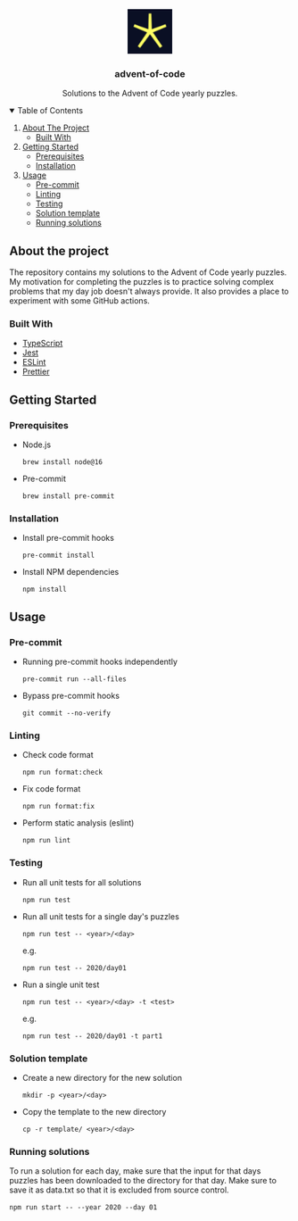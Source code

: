 <div align="center">
  <a href="https://github.com/ben-cart3r/advent-of-code-2020">
    <img src="docs/aoc.png" alt="advent-of-code-logo" width="80" height="80">
  </a>

  <h3 align="center">advent-of-code</h3>

  <p align="center">
    Solutions to the Advent of Code yearly puzzles.
    <br />
  </p>
</div>

<details open>
  <summary>Table of Contents</summary>
  <ol>
    <li>
      <a href="#about-the-project">About The Project</a>
      <ul>
        <li><a href="#built-with">Built With</a></li>
      </ul>
    </li>
    <li>
      <a href="#getting-started">Getting Started</a>
      <ul>
        <li><a href="#prerequisites">Prerequisites</a></li>
        <li><a href="#installation">Installation</a></li>
      </ul>
    </li>
    <li>
      <a href="#usage">Usage</a>
      <ul>
        <li><a href="#pre-commit">Pre-commit</a></li>
        <li><a href="#linting">Linting</a></li>
        <li><a href="#testing">Testing</a></li>
        <li><a href="#solution-template">Solution template</a></li>
        <li><a href="#running-solutions">Running solutions</a></li>
      </ul>
    </li>
  </ol>
</details>

## About the project

The repository contains my solutions to the Advent of Code yearly puzzles. My motivation for completing the puzzles is to practice solving complex problems that my day job doesn't always provide. It also provides a place to experiment with some GitHub actions.

### Built With

-   [TypeScript](https://www.typescriptlang.org/)
-   [Jest](https://jestjs.io/)
-   [ESLint](https://eslint.org/)
-   [Prettier](https://prettier.io/)

## Getting Started

### Prerequisites

-   Node.js

    ```shell
    brew install node@16
    ```

-   Pre-commit

    ```shell
    brew install pre-commit
    ```

### Installation

-   Install pre-commit hooks

    ```shell
    pre-commit install
    ```

-   Install NPM dependencies

    ```shell
    npm install
    ```

## Usage

### Pre-commit

-   Running pre-commit hooks independently

    ```shell
    pre-commit run --all-files
    ```

-   Bypass pre-commit hooks

    ```
    git commit --no-verify
    ```

### Linting

-   Check code format

    ```shell
    npm run format:check
    ```

-   Fix code format

    ```shell
    npm run format:fix
    ```

-   Perform static analysis (eslint)

    ```shell
    npm run lint
    ```

### Testing

-   Run all unit tests for all solutions

    ```shell
    npm run test
    ```

-   Run all unit tests for a single day's puzzles

    ```shell
    npm run test -- <year>/<day>
    ```

    e.g.

    ```shell
    npm run test -- 2020/day01
    ```

-   Run a single unit test

    ```
    npm run test -- <year>/<day> -t <test>
    ```

    e.g.

    ```shell
    npm run test -- 2020/day01 -t part1
    ```

### Solution template

-   Create a new directory for the new solution

    ```shell
    mkdir -p <year>/<day>
    ```

-   Copy the template to the new directory

    ```
    cp -r template/ <year>/<day>
    ```

### Running solutions

To run a solution for each day, make sure that the input for that days puzzles has been downloaded to the directory for that day. Make sure to save it as data.txt so that it is excluded from source control.

```shell
npm run start -- --year 2020 --day 01
```
